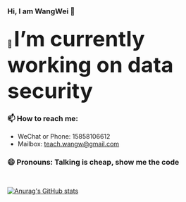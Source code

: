 ### Hi, I am WangWei 👋

### 🔭 <font size=30>I’m currently working on data security</font>

### 📫 How to reach me: 
- WeChat or Phone: 15858106612 
- Mailbox: teach.wangw@gmail.com

### 😄 Pronouns: Talking is cheap, show me the code
<br>

[![Anurag's GitHub stats](https://github-readme-stats.vercel.app/api?username=1261385937&show_icons=true&theme=great-gatsby)](https://github.com/anuraghazra/github-readme-stats)

<!--
**1261385937/1261385937** is a ✨ _special_ ✨ repository because its `README.md` (this file) appears on your GitHub profile.

Here are some ideas to get you started:

- 🔭 I’m currently working on ...
- 🌱 I’m currently learning ...
- 👯 I’m looking to collaborate on ...
- 🤔 I’m looking for help with ...
- 💬 Ask me about ...
- 📫 How to reach me: ...
- 😄 Pronouns: ...
- ⚡ Fun fact: ...
-->
